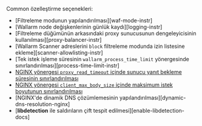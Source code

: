 Common özelleştirme seçenekleri:

* [Filtreleme modunun yapılandırılması][waf-mode-instr]
* [Wallarm node değişkenlerinin günlük kaydı][logging-instr]
* [Filtreleme düğümünün arkasındaki proxy sunucusunun dengeleyicisinin kullanılması][proxy-balancer-instr]
* [Wallarm Scanner adreslerini `block` filtreleme modunda izin listesine ekleme][scanner-allowlisting-instr]
* [Tek istek işleme süresinin `wallarm_process_time_limit` yönergesinde sınırlandırılması][process-time-limit-instr]
* [NGINX yönergesi `proxy_read_timeout` içinde sunucu yanıt bekleme süresinin sınırlandırılması](https://nginx.org/en/docs/http/ngx_http_proxy_module.html#proxy_read_timeout)
* [NGINX yönergesi `client_max_body_size` içinde maksimum istek boyutunun sınırlandırılması](https://nginx.org/en/docs/http/ngx_http_core_module.html#client_max_body_size)
* [NGINX'de dinamik DNS çözümlemesinin yapılandırılması][dynamic-dns-resolution-nginx]
* [**libdetection** ile saldırıların çift tespit edilmesi][enable-libdetection-docs]